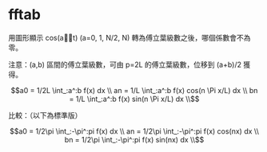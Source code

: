 # fftab

用圖形顯示 cos(at) (a=0, 1, N/2, N) 轉為傅立葉級數之後，哪個係數會不為零。

注意：(a,b) 區間的傅立葉級數，可由 p=2L 的傅立葉級數，位移到 (a+b)/2 獲得。

```math
a0 = 1/2L \int_:a^:b f(x) dx \\

an = 1/L \int_:a^:b f(x) cos(n \Pi x/L) dx \\

bn = 1/L \int_:a^:b f(x) sin(n \Pi x/L) dx \\
```

比較：（以下為標準版）

```math
a0 = 1/2\pi \int_:-\pi^:pi f(x) dx \\

an = 1/2\pi \int_:-\pi^:pi f(x) cos(nx) dx \\

bn = 1/2\pi \int_:-\pi^:pi f(x) sin(nx) dx \\
```


